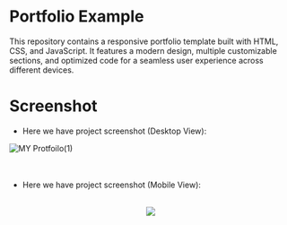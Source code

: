 # Portfolio Example
This repository contains a responsive portfolio template built with HTML, CSS, and JavaScript. It features a modern design, multiple customizable sections, and optimized code for a seamless user experience across different devices.

# Screenshot

- Here we have project screenshot (Desktop View):

![MY Protfoilo(1)](https://github.com/user-attachments/assets/b21f7a3f-14c5-47b8-88b6-983b9a9e62e3)
<br><br><br>

- Here we have project screenshot (Mobile View):<br><br>

<div align="center">
	<img src="https://github.com/user-attachments/assets/c25599a3-b704-413a-abec-c5f2a7dc98f9">
</div>

